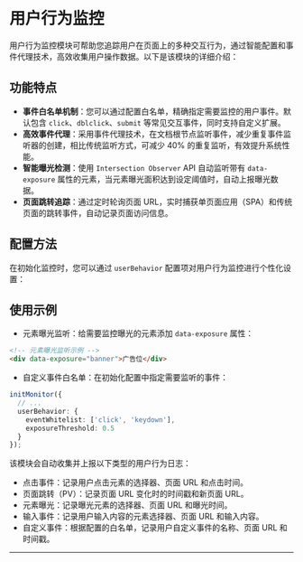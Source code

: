 # 用户行为监控
用户行为监控模块可帮助您追踪用户在页面上的多种交互行为，通过智能配置和事件代理技术，高效收集用户操作数据。以下是该模块的详细介绍：

## 功能特点
- **事件白名单机制**：您可以通过配置白名单，精确指定需要监控的用户事件。默认包含 `click`、`dblclick`、`submit` 等常见交互事件，同时支持自定义扩展。
- **高效事件代理**：采用事件代理技术，在文档根节点监听事件，减少重复事件监听器的创建，相比传统监听方式，可减少 40% 的重复监听，有效提升系统性能。
- **智能曝光检测**：使用 `Intersection Observer` API 自动监听带有 `data-exposure` 属性的元素，当元素曝光面积达到设定阈值时，自动上报曝光数据。
- **页面跳转追踪**：通过定时轮询页面 URL，实时捕获单页面应用（SPA）和传统页面的跳转事件，自动记录页面访问信息。

## 配置方法
在初始化监控时，您可以通过 `userBehavior` 配置项对用户行为监控进行个性化设置：

## 使用示例
- 元素曝光监听：给需要监控曝光的元素添加 `data-exposure` 属性：
```html
<!-- 元素曝光监听示例 -->
<div data-exposure="banner">广告位</div>
```
- 自定义事件白名单：在初始化配置中指定需要监听的事件：
```typescript
initMonitor({
  // ...
  userBehavior: {
    eventWhitelist: ['click', 'keydown'],
    exposureThreshold: 0.5
  }
});
```
该模块会自动收集并上报以下类型的用户行为日志：
- 点击事件：记录用户点击元素的选择器、页面 URL 和点击时间。
- 页面跳转（PV）：记录页面 URL 变化时的时间戳和新页面 URL。
- 元素曝光：记录曝光元素的选择器、页面 URL 和曝光时间。
- 输入事件：记录用户输入内容的元素选择器、页面 URL 和输入内容。
- 自定义事件：根据配置的白名单，记录用户自定义事件的名称、页面 URL 和时间戳。

---